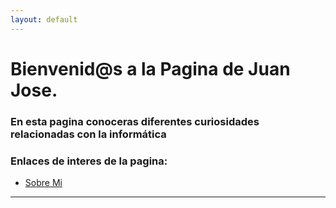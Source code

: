 ```yaml
---
layout: default
---
```


# [](#header-1)Bienvenid@s a la Pagina de **Juan Jose**.
### En esta pagina conoceras diferentes curiosidades relacionadas con la informática

### Enlaces de interes de la pagina:


* [Sobre Mi](/contenido/sobremi)
<hr/>